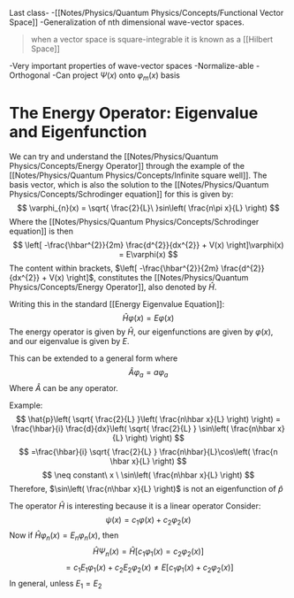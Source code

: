 Last class-
-[[Notes/Physics/Quantum Physics/Concepts/Functional Vector Space]]
-Generalization of nth dimensional wave-vector spaces. 
> when a vector space is square-integrable it is known as a [[Hilbert Space]]

-Very important properties of wave-vector spaces
	-Normalize-able
	-Orthogonal
	-Can project $\Psi(x)$ onto $\varphi_{m}(x)$ basis
	

# The Energy Operator: Eigenvalue and Eigenfunction
We can try and understand the [[Notes/Physics/Quantum Physics/Concepts/Energy Operator]] through the example of the [[Notes/Physics/Quantum Physics/Concepts/Infinite square well]]. The basis vector, which is also the solution to the [[Notes/Physics/Quantum Physics/Concepts/Schrodinger equation]] for this is given by:
$$
\varphi_{n}(x) = \sqrt{ \frac{2}{L}\ }sin\left( \frac{n\pi x}{L} \right)
$$
Where the [[Notes/Physics/Quantum Physics/Concepts/Schrodinger equation]] is then
$$
\left[ -\frac{\hbar^{2}}{2m} \frac{d^{2}}{dx^{2}} + V(x) \right]\varphi(x) = E\varphi(x)
$$
The content within brackets, $\left[ -\frac{\hbar^{2}}{2m} \frac{d^{2}}{dx^{2}} + V(x) \right]$, constitutes the [[Notes/Physics/Quantum Physics/Concepts/Energy Operator]], also denoted by $\hat{H}$. 

Writing this in the standard [[Energy Eigenvalue Equation]]: 
$$
\hat{H}\varphi(x) = E \varphi(x)
$$
The energy operator is given by $\hat{H}$, our eigenfunctions are given by $\varphi(x)$, and our eigenvalue is given by $E$. 

This can be extended to a general form where
$$
\hat{A}\varphi_{a} = a\varphi_{a}
$$
Where $\hat{A}$ can be any operator. 

Example: 
$$
\hat{p}\left( \sqrt{ \frac{2}{L} }\left( \frac{n\hbar x}{L} \right) \right) = \frac{\hbar}{i} \frac{d}{dx}\left( \sqrt{ \frac{2}{L} } \sin\left( \frac{n\hbar x}{L} \right) \right)
$$
$$
	=\frac{\hbar}{i} \sqrt{ \frac{2}{L} } \frac{n\hbar}{L}\cos\left( \frac{n \hbar x}{L} \right)
$$
$$
\neq constant\ x  \ \sin\left( \frac{n\hbar x}{L} \right)
$$
Therefore, $\sin\left( \frac{n\hbar x}{L} \right)$ is not an eigenfunction of $\hat{p}$

The operator $\hat{H}$ is interesting because it is a linear operator
Consider: 
$$
\psi(x) = c_{1}\varphi(x) + c_{2}\varphi_{2}(x)
$$
Now if $\hat{H}\varphi_{n}(x)=E_{n}\varphi_{n}(x)$, then 
$$
\hat{H}\Psi_{n}(x) = \hat{H}[c_{1}\varphi_{1}(x)=c_{2}\varphi_{2}(x)]
$$
$$
= c_{1}E_{1}\varphi_{1}(x) + c_{2}E_{2}\varphi_{2}(x) \neq E[c_{1}\varphi_{1}(x) + c_{2}\varphi_{2}(x)]
$$
In general, unless $E_{1} = E_{2}$




 